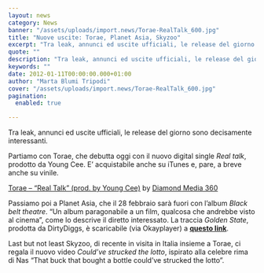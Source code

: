 ```yaml
---
layout: news
category: News
banner: "/assets/uploads/import.news/Torae-RealTalk_600.jpg"
title: "Nuove uscite: Torae, Planet Asia, Skyzoo"
excerpt: "Tra leak, annunci ed uscite ufficiali, le release del giorno sono decisamente interessanti. Partiamo con Torae, che debutta oggi con il nuovo digital single Real talk, prodotto da Young Cee.  E’ acquistabile anche su iTunes e, pare, a breve anche su vinile. Torae – “Real Talk” (prod. by Young Cee) by Diamond Media 360 Passiamo [&hellip"
quote: ""
description: "Tra leak, annunci ed uscite ufficiali, le release del giorno sono decisamente interessanti. Partiamo con Torae, che debutta oggi con il nuovo digital single Real talk, prodotto da Young Cee.  E’ acquistabile anche su iTunes e, pare, a breve anche su vinile. Torae – “Real Talk” (prod. by Young Cee) by Diamond Media 360 Passiamo [&hellip"
keywords: ""
date: 2012-01-11T00:00:00.000+01:00
author: "Marta Blumi Tripodi"
cover: "/assets/uploads/import.news/Torae-RealTalk_600.jpg"
pagination:
  enabled: true

---
```


Tra leak, annunci ed uscite ufficiali, le release del giorno sono decisamente interessanti.

Partiamo con Torae, che debutta oggi con il nuovo digital single _Real talk_, prodotto da Young Cee. E’ acquistabile anche su iTunes e, pare, a breve anche su vinile.

[Torae – “Real Talk” (prod. by Young Cee)](https://soundcloud.com/diamondmedia360/torae-real-talk-prod-by-young) by [Diamond Media 360](https://soundcloud.com/diamondmedia360)

Passiamo poi a Planet Asia, che il 28 febbraio sarà fuori con l’album _Black belt theatre_. “Un album paragonabile a un film, qualcosa che andrebbe visto al cinema”, come lo descrive il diretto interessato. La traccia _Golden State_, prodotta da DirtyDiggs, è scaricabile (via Okayplayer) a **[questo link](http://www.mediafire.com/file/n64d74dsf792nv1/Planet%5FAsia-Golden%5FState.mp3 "http://www.mediafire.com/file/n64d74dsf792nv1/Planet_Asia-Golden_State.mp3")**.

Last but not least Skyzoo, di recente in visita in Italia insieme a Torae, ci regala il nuovo video _Could’ve strucked the lotto_, ispirato alla celebre rima di Nas “That buck that bought a bottle could’ve strucked the lotto”.